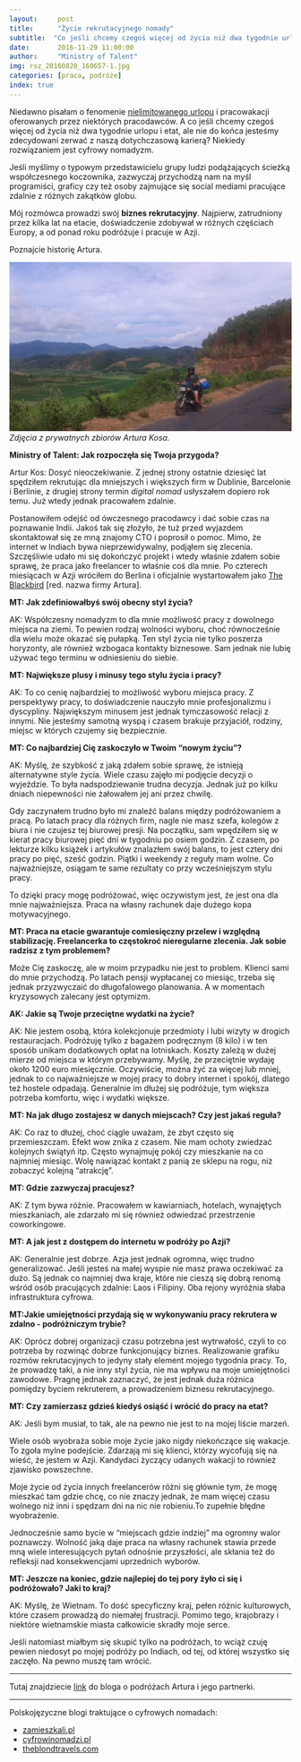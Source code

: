 ```yaml
---
layout:     post
title:      "Życie rekrutacyjnego nomady"
subtitle:  "Co jeśli chcemy czegoś więcej od życia niż dwa tygodnie urlopu raz do roku, ale nie do końca jesteśmy zdecydowani zerwać z naszą karierą? "
date:       2016-11-29 11:00:00 
author:     "Ministry of Talent"
img: rsz_20160820_160657-1.jpg
categories: [praca, podróże]
index: true
---
```

Niedawno pisałam o fenomenie [nielimitowanego urlopu](http://ministryoftalent.co.uk/2016/11/12/maslow/) i pracowakacji oferowanych przez niektórych pracodawców. 
A co jeśli chcemy czegoś więcej od życia niż dwa tygodnie urlopu i etat, ale nie do końca jesteśmy zdecydowani zerwać z naszą dotychczasową karierą? 
Niekiedy rozwiązaniem jest cyfrowy nomadyzm. 


Jeśli myślimy o typowym przedstawicielu grupy ludzi podążających ścieżką współczesnego koczownika, zazwyczaj przychodzą nam na myśl programiści, graficy czy też osoby zajmujące się social mediami pracujące zdalnie z różnych zakątków globu. 

Mój rozmówca prowadzi swój <b>biznes rekrutacyjny</b>. Najpierw, zatrudniony przez kilka lat na etacie, doświadczenie zdobywał w różnych częściach Europy, a od ponad roku podróżuje i pracuje w Azji.


Poznajcie historię Artura.

<img src="/images/rsz_20160619_145417.jpg" class="img-responsive" alt="Picture">
<i>Zdjęcia z prywatnych zbiorów Artura Kosa.</i>


<b>Ministry of Talent: Jak rozpoczęła się Twoja przygoda?</b>


Artur Kos: Dosyć nieoczekiwanie.  Z jednej strony ostatnie dziesięć lat spędziłem rekrutując dla mniejszych i większych firm w Dublinie, Barcelonie i Berlinie,  z drugiej strony termin *digital nomad* usłyszałem dopiero rok temu. Już wtedy jednak pracowałem zdalnie. 


Postanowiłem odejść od ówczesnego pracodawcy i dać sobie czas na poznawanie Indii. Jakoś tak się złożyło, że tuż przed wyjazdem skontaktował się ze mną znajomy CTO i poprosił o pomoc. Mimo, że internet w Indiach bywa nieprzewidywalny, podjąłem się zlecenia.  Szczęśliwie udało mi się dokończyć projekt i wtedy właśnie zdałem sobie sprawę, że praca jako freelancer to właśnie coś dla mnie. Po czterech miesiącach w Azji wróciłem do Berlina i oficjalnie wystartowałem jako [The Blackbird](http://www.theblackbird.de/) [red. nazwa firmy Artura]. 


<b>MT: Jak zdefiniowałbyś swój obecny styl życia?</b>


AK: Współczesny nomadyzm to dla mnie możliwość pracy z dowolnego miejsca na ziemi. To pewien rodzaj wolności wyboru, choć równocześnie dla wielu może okazać się pułapką.
Ten styl życia nie tylko poszerza horyzonty, ale również wzbogaca kontakty biznesowe. 
Sam jednak nie lubię używać tego terminu w odniesieniu do siebie.


<b>MT: Największe plusy i minusy tego stylu życia i pracy?</b>


AK: To co cenię najbardziej to możliwość wyboru miejsca pracy. Z perspektywy pracy, to doświadczenie nauczyło mnie profesjonalizmu i dyscypliny.
Największym minusem jest jednak tymczasowość relacji z innymi. Nie jesteśmy samotną wyspą i czasem brakuje przyjaciół, rodziny, miejsc w których czujemy się bezpiecznie. 


<b>MT: Co najbardziej Cię zaskoczyło w Twoim “nowym życiu”?</b>


AK: Myślę, że szybkość z jaką zdałem sobie sprawę, że istnieją alternatywne style życia. Wiele czasu zajęło mi podjęcie decyzji o wyjeździe. To była nadspodziewanie trudna decyzja. Jednak już po kilku dniach niepewności nie żałowałem jej ani przez chwilę.


Gdy zaczynałem trudno było mi znaleźć balans między podróżowaniem a pracą. Po latach pracy dla różnych firm, nagle nie masz szefa, kolegów z biura i nie czujesz tej biurowej presji. Na początku, sam wpędziłem się w kierat pracy biurowej pięć dni w tygodniu po osiem godzin. Z czasem, po lekturze kilku książek i artykułów znalazłem swój balans, to jest cztery dni pracy po pięć, sześć godzin. Piątki i weekendy z reguły mam wolne. Co najważniejsze, osiągam te same rezultaty co przy wcześniejszym stylu pracy.


To dzięki pracy mogę podróżować, więc oczywistym jest, że jest ona dla mnie najważniejsza. Praca na własny rachunek daje dużego kopa motywacyjnego.


<b>MT: Praca na etacie gwarantuje comiesięczny przelew i względną stabilizację. Freelancerka to częstokroć nieregularne zlecenia. Jak sobie radzisz z tym problemem?</b>


Może Cię zaskoczę, ale w moim przypadku nie jest to problem. Klienci sami do mnie przychodzą. Po latach pensji wypłacanej co miesiąc, trzeba się jednak przyzwyczaić do długofalowego planowania. A w momentach kryzysowych zalecany jest optymizm.


<b>AK: Jakie są Twoje przeciętne wydatki na życie?</b>


AK: Nie jestem osobą, która kolekcjonuje przedmioty i lubi wizyty w drogich restauracjach. Podróżuję tylko z bagażem podręcznym (8 kilo) i w ten sposób unikam dodatkowych opłat na lotniskach. 
Koszty zależą w dużej mierze od miejsca w którym przebywamy. Myślę, że przeciętnie wydaję około 1200 euro miesięcznie. Oczywiście, można żyć za więcej lub mniej, jednak to co najważniejsze w mojej pracy to dobry internet i spokój, dlatego też hostele odpadają. Generalnie im dłużej się podróżuje, tym większa potrzeba komfortu, więc i wydatki większe. 


<b>MT: Na jak długo zostajesz w danych miejscach? Czy jest jakaś reguła?</b>


AK: Co raz to dłużej, choć ciągle uważam, że zbyt często się przemieszczam. Efekt wow znika z czasem. Nie mam ochoty zwiedzać kolejnych świątyń itp. Często wynajmuję pokój czy mieszkanie na co najmniej miesiąc. Wolę nawiązać kontakt z panią ze sklepu na rogu, niż zobaczyć kolejną “atrakcję”. 


<b>MT: Gdzie zazwyczaj pracujesz?</b>


AK: Z tym bywa różnie.  Pracowałem w kawiarniach, hotelach, wynajętych mieszkaniach, ale zdarzało mi się również odwiedzać przestrzenie coworkingowe.


<b>MT: A jak jest z dostępem do internetu w podróży po Azji?</b>


AK: Generalnie jest dobrze. Azja jest jednak ogromna, więc trudno generalizować. Jeśli jesteś na małej wyspie nie masz prawa oczekiwać za dużo.  Są jednak co najmniej dwa kraje, które nie cieszą się dobrą renomą wśród osób pracujących zdalnie: Laos i Filipiny. Oba rejony wyróżnia słaba infrastruktura cyfrowa.


<b>MT:Jakie umiejętności przydają się w wykonywaniu pracy rekrutera w zdalno - podróżniczym trybie?</b>


AK: Oprócz dobrej organizacji czasu potrzebna jest wytrwałość, czyli to co potrzeba by rozwinąć dobrze funkcjonujący biznes. Realizowanie grafiku rozmów rekrutacyjnych to jedyny stały element mojego tygodnia pracy. To, że prowadzę taki, a nie inny styl życia, nie ma wpływu na moje umiejętności zawodowe. Pragnę jednak zaznaczyć, że jest jednak duża różnica pomiędzy byciem rekruterem, a prowadzeniem biznesu rekrutacyjnego.


<b>MT: Czy zamierzasz gdzieś kiedyś osiąść i wrócić do pracy na etat?</b>


AK: Jeśli bym musiał, to tak, ale na pewno nie jest to na mojej liście marzeń.  


Wiele osób wyobraża sobie moje życie jako nigdy niekończące się wakacje. To zgoła mylne podejście. Zdarzają mi się klienci, którzy  wycofują się na wieść, że jestem w Azji. Kandydaci życzący udanych wakacji to również zjawisko powszechne. 


Moje życie od życia innych freelancerów różni się głównie tym, że mogę mieszkać tam gdzie chcę, co nie znaczy jednak, że mam więcej czasu wolnego niż inni i spędzam dni na nic nie robieniu.To zupełnie błędne wyobrażenie.


Jednocześnie samo bycie  w “miejscach gdzie indziej” ma ogromny walor poznawczy. Wolność jaką daje praca na własny rachunek stawia przede mną wiele interesujących pytań odnośnie przyszłości, ale skłania też do refleksji nad konsekwencjami uprzednich wyborów. 


<b>MT: Jeszcze na koniec, gdzie najlepiej do tej pory żyło ci się i podróżowało? Jaki to kraj?</b>


AK: Myślę, że Wietnam. To dość specyficzny kraj, pełen różnic kulturowych, które czasem prowadzą do niemałej frustracji. Pomimo tego, krajobrazy i niektóre wietnamskie miasta całkowicie skradły moje serce.


Jeśli natomiast miałbym się skupić tylko na podróżach, to wciąż czuję pewien niedosyt po mojej podróży po Indiach, od tej, od której wszystko się zaczęło. Na pewno muszę tam wrócić.

---

Tutaj znajdziecie [link](http://tuktuknogood.com/) do bloga o podróżach Artura i jego partnerki.


___
Polskojęzyczne blogi traktujące o cyfrowych nomadach: 

* [zamieszkali.pl](zamieszkali.pl)  
* [cyfrowinomadzi.pl](cyfrowinomadzi.pl)
* [theblondtravels.com](https://www.theblondtravels.com/pl/jak-rzucic-prace-i-zostac-cyfrowym-nomada/)
